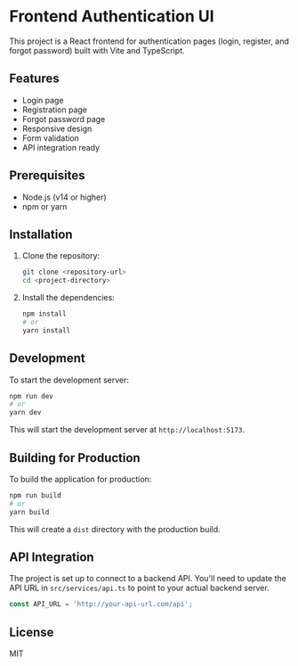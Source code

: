 # Frontend Authentication UI

This project is a React frontend for authentication pages (login, register, and forgot password) built with Vite and TypeScript.

## Features

- Login page
- Registration page
- Forgot password page
- Responsive design
- Form validation
- API integration ready

## Prerequisites

- Node.js (v14 or higher)
- npm or yarn

## Installation

1. Clone the repository:
   ```bash
   git clone <repository-url>
   cd <project-directory>
   ```

2. Install the dependencies:
   ```bash
   npm install
   # or
   yarn install
   ```

## Development

To start the development server:

```bash
npm run dev
# or
yarn dev
```

This will start the development server at `http://localhost:5173`.

## Building for Production

To build the application for production:

```bash
npm run build
# or
yarn build
```

This will create a `dist` directory with the production build.

## API Integration

The project is set up to connect to a backend API. You'll need to update the API URL in `src/services/api.ts` to point to your actual backend server.

```typescript
const API_URL = 'http://your-api-url.com/api';
```

## License

MIT
